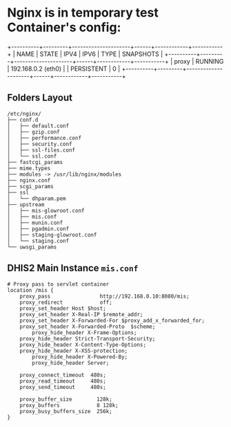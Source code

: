 # Nginx is in temporary test Container's config:

+----------+---------+---------------------+------+------------+-----------+
| NAME | STATE | IPV4 | IPV6 | TYPE | SNAPSHOTS |
+----------+---------+---------------------+------+------------+-----------+
| proxy | RUNNING | 192.168.0.2 (eth0) | | PERSISTENT | 0 |
+----------+---------+---------------------+------+------------+-----------+

## Folders Layout

    /etc/nginx/
    ├── conf.d
    │   ├── default.conf
    │   ├── gzip.conf
    │   ├── performance.conf
    │   ├── security.conf
    │   ├── ssl-files.conf
    │   └── ssl.conf
    ├── fastcgi_params
    ├── mime.types
    ├── modules -> /usr/lib/nginx/modules
    ├── nginx.conf
    ├── scgi_params
    ├── ssl
    │   └── dhparam.pem
    ├── upstream
    │   ├── mis-glowroot.conf
    │   ├── mis.conf
    │   ├── munin.conf
    │   ├── pgadmin.conf
    │   ├── staging-glowroot.conf
    │   └── staging.conf
    └── uwsgi_params

## DHIS2 Main Instance `mis.conf`

    # Proxy pass to servlet container
    location /mis {
        proxy_pass                http://192.168.0.10:8080/mis;
        proxy_redirect            off;
        proxy_set_header Host $host;
        proxy_set_header X-Real-IP $remote_addr;
        proxy_set_header X-Forwarded-For $proxy_add_x_forwarded_for;
        proxy_set_header X-Forwarded-Proto  $scheme;
            proxy_hide_header X-Frame-Options;
        proxy_hide_header Strict-Transport-Security;
        proxy_hide_header X-Content-Type-Options;
        proxy_hide_header X-XSS-protection;
            proxy_hide_header X-Powered-By;
            proxy_hide_header Server;

        proxy_connect_timeout  480s;
        proxy_read_timeout     480s;
        proxy_send_timeout     480s;

        proxy_buffer_size        128k;
        proxy_buffers            8 128k;
        proxy_busy_buffers_size  256k;
    }
